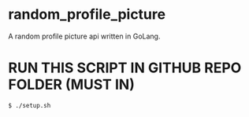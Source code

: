 # random_profile_picture
A random profile picture api written in GoLang.

# RUN THIS SCRIPT IN GITHUB REPO FOLDER (MUST IN)
```BASH
$ ./setup.sh
```